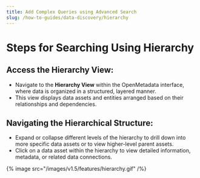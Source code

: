 ```yaml
---
title: Add Complex Queries using Advanced Search
slug: /how-to-guides/data-discovery/hierarchy
---
```


# Steps for Searching Using Hierarchy

## Access the Hierarchy View:
- Navigate to the **Hierarchy View** within the OpenMetadata interface, where data is organized in a structured, layered manner.
- This view displays data assets and entities arranged based on their relationships and dependencies.

## Navigating the Hierarchical Structure:
- Expand or collapse different levels of the hierarchy to drill down into more specific data assets or to view higher-level parent assets.
- Click on a data asset within the hierarchy to view detailed information, metadata, or related data connections.

{% image
  src="/images/v1.5/features/hierarchy.gif"
/%}

